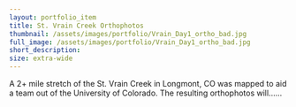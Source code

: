 ```yaml
---
layout: portfolio_item
title: St. Vrain Creek Orthophotos
thumbnail: /assets/images/portfolio/Vrain_Day1_ortho_bad.jpg
full_image: /assets/images/portfolio/Vrain_Day1_ortho_bad.jpg
short_description:
size: extra-wide
---
```


A 2+ mile stretch of the St. Vrain Creek in Longmont, CO was mapped to aid a team out of the University of Colorado. 
The resulting orthophotos will......